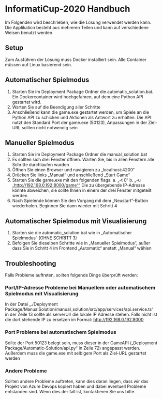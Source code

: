 # InformatiCup-2020 Handbuch

Im Folgenden wird beschrieben, wie die Lösung verwendet werden kann. Die Applikation besteht aus mehreren Teilen und kann auf verschiedene Weisen benutzt werden. 

## Setup
Zum Ausführen der Lösung muss Docker installiert sein. Alle Container müssen auf Linux basierend sein. 

## Automatischer Spielmodus

1. Starten Sie im Deployment Package Ordner die automatic_solution.bat. Ein Dockercontainer wird hochgefahren, auf dem eine Python API gestartet wird.  
2. Warten Sie auf die Beendigung aller Schritte 
3. Anschließend kann die game.exe gestartet werden, um Spiele an die Python API zu schicken und Aktionen als Antwort zu erhalten. Die API nutzt den Standard Port der game.exe (50123), Anpassungen in der Ziel-URL sollten nicht notwendig sein

## Manueller Spielmodus

1. Starten Sie im Deployment Package Ordner die manual_solution.bat 
2. Es sollten sich drei Fenster öffnen. Warten Sie, bis in allen Fenstern alle Schritte durchlaufen wurden 
3. Öffnen Sie einen Browser und navigieren zu „localhost:4200“ 
4. Drücken Sie links „Manual“ und anschließend „Start Game“ 
5. Starten Sie die game.exe mit den folgenden flags:  a. „-t 0“ b. „-u „http://192.168.0.192:8000/game““  Die zu übergebende IP-Adresse könnte abweichen, sie sollte Ihnen in einem der drei Fenster mitgeteilt werden.  
6. Nach Spielende können Sie den Vorgang mit dem „Neustart“-Button wiederholen. Beginnen Sie dann wieder mit Schritt 4 

## Automatischer Spielmodus mit Visualisierung 
1. Starten sie die automatic_solution.bat wie in „Automatischer Spielmodus“ (OHNE SCHRITT 3) 
2. Befolgen Sie dieselben Schritte wie in „Manueller Spielmodus“, außer dass Sie in Schritt 4 im Frontend „Automatic“ anstatt „Manual“ wählen 

## Troubleshooting

Falls Probleme auftreten, sollten folgende Dinge überprüft werden:

### Port/IP-Adresse Probleme bei Manuellem oder automatischem Spielmodus mit Visualisierung
In der Datei „./Deployment Package/ManualSolution/manual_solution/src/app/services/api.service.ts“ in der Zeile 13 sollte als serverUrl die lokale IP Adresse stehen. Falls nicht ist die dort stehende IP zu ersetzen im Format: http://192.168.0.192:8000 

### Port Probleme bei automatischem Spielmodus
Sollte der Port 50123 belegt sein, muss dieser in der GameAPI („Deployment Package/Automatic-Solution/api.py“ in Zeile 72) angepasst werden. Außerdem muss die game.exe mit selbigem Port als Ziel-URL gestartet werden 

### Andere Probleme
Sollten andere Probleme auftreten, kann dies daran liegen, dass wir das Projekt von Azure Devops kopiert haben und dabei eventuell Probleme entstanden sind. Wenn dies der fall ist, kontaktieren Sie uns bitte.
 
